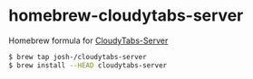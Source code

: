 # homebrew-cloudytabs-server

Homebrew formula for [CloudyTabs-Server](https://github.com/josh-/CloudyTabs-Server)

```sh
$ brew tap josh-/cloudytabs-server
$ brew install --HEAD cloudytabs-server
```
